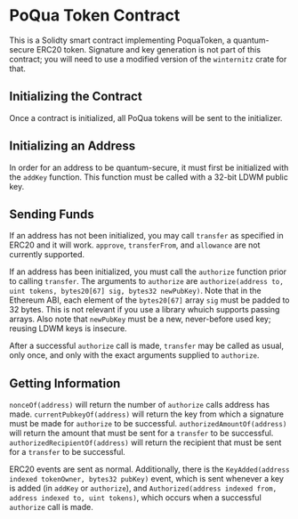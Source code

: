 PoQua Token Contract
====================

This is a Solidty smart contract implementing PoquaToken, a quantum-secure ERC20 token.
Signature and key generation is not part of this contract; you will need to use a modified version of the `winternitz`
crate for that.

Initializing the Contract
-------------------------

Once a contract is initialized, all PoQua tokens will be sent to the initializer.

Initializing an Address
-----------------------

In order for an address to be quantum-secure, it must first be initialized with the `addKey` function. This function
must be called with a 32-bit LDWM public key.

Sending Funds
-------------

If an address has not been initialized, you may call `transfer` as specified in ERC20 and it will work. `approve`,
`transferFrom`, and `allowance` are not currently supported.

If an address has been initialized, you must call the `authorize` function prior to calling `transfer`. The arguments
to `authorize` are `authorize(address to, uint tokens, bytes20[67] sig, bytes32 newPubKey)`. Note that in the Ethereum
ABI, each element of the `bytes20[67]` array `sig` must be padded to 32 bytes. This is not relevant if you use a library
whuich supports passing arrays. Also note that `newPubKey` must be a new, never-before used key; reusing LDWM keys is
insecure.

After a successful `authorize` call is made, `transfer` may be called as usual, only once, and only with the exact
arguments supplied to `authorize`.

Getting Information
-------------------

`nonceOf(address)` will return the number of `authorize` calls address has made.
`currentPubkeyOf(address)` will return the key from which a signature must be made for `authorize` to be successful.
`authorizedAmountOf(address)` will return the amount that must be sent for a `transfer` to be successful.
`authorizedRecipientOf(address)` will return the recipient that must be sent for a `transfer` to be successful.

ERC20 events are sent as normal. Additionally, there is the `KeyAdded(address indexed tokenOwner, bytes32 pubKey)`
event, which is sent whenever a key is added (in `addKey` or `authorize`), and `Authorized(address indexed from, address indexed to, uint tokens)`,
which occurs when a successful `authorize` call is made. 